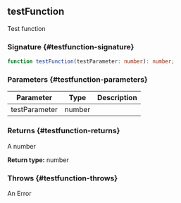 ## testFunction

Test function

### Signature {#testfunction-signature}

```typescript
function testFunction(testParameter: number): number;
```

### Parameters {#testfunction-parameters}

| Parameter | Type | Description |
| - | - | - |
| testParameter | number |  |

### Returns {#testfunction-returns}

A number

**Return type:** number

### Throws {#testfunction-throws}

An Error
